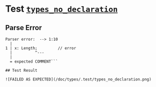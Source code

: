 # Test [`types_no_declaration`](/doc/types/README.md#L38)

## Parse Error

```,plain
Parser error:  --> 1:10
  |
1 | x: Length;         // error
  |          ^---
  |
  = expected COMMENT```

## Test Result

![FAILED AS EXPECTED](/doc/types/.test/types_no_declaration.png)
